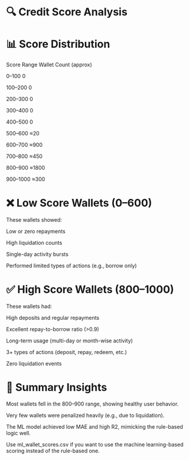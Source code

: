 # 🔍 Credit Score Analysis

# 📊 Score Distribution

Score Range  Wallet Count (approx)

0–100            0

100–200          0

200–300          0 

300–400          0

400–500          0

500–600          ≈20

600–700         ≈900

700–800         ≈450

800–900         ≈1800

900–1000        ≈300

# ❌ Low Score Wallets (0–600)

These wallets showed:

Low or zero repayments

High liquidation counts

Single-day activity bursts

Performed limited types of actions (e.g., borrow only)

# ✅ High Score Wallets (800–1000)

These wallets had:

High deposits and regular repayments

Excellent repay-to-borrow ratio (>0.9)

Long-term usage (multi-day or month-wise activity)

3+ types of actions (deposit, repay, redeem, etc.)

Zero liquidation events

# 🔢 Summary Insights

Most wallets fell in the 800–900 range, showing healthy user behavior.

Very few wallets were penalized heavily (e.g., due to liquidation).

The ML model achieved low MAE and high R2, mimicking the rule-based logic well.

Use ml_wallet_scores.csv if you want to use the machine learning-based scoring instead of the rule-based one.
